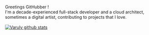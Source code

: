 Greetings GitHubber !  <br/>
I'm a decade-experienced full-stack developer and a cloud architect, sometimes a digital artist, contributing to projects that I love.<br/><br>
[![Varulv github stats](https://anasgamrani.vercel.app/api?username=Varulv1997&theme=midnight-purple&show_icons=true)](https://github.com/Varulv1997/github-readme-stats)
<img style="display:none" src="https://raw.githubusercontent.com/Varulv1997/Varulv1997/master/Vegv%C3%ADsir.jpg" width="335px">
